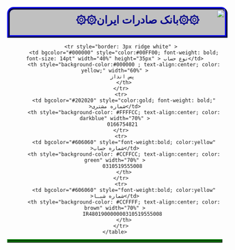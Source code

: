 <center>
<div dir="rtl" style="color: white; font-size:25px; border: 6px ridge darkblue; width:100%; height: 60px; font-family: Tahoma; background-color: silver; font-weight: bold; border-top-right-radius:15px; border-top-left-radius: 15px; border-botton-width: 1px" align="right"  width="100px"  >
<img src="https://daryaft.net/wp-content/uploads/2023/03/trace-1.svg" width="50px">
<span style="position:absolute; margin: 10px; color:darkblue">
۞۞بانک صادرات ایران۞۞
</span>
</div>

<div>
    <table style="border: 4px ridge green;margin-top: -4px"  >
     
        <tr style="border: 3px ridge white" >
          <td bgcolor="#000000" style="color:#00FF00; font-weight: bold; font-size: 14pt" width="40%" height="35px" > نوع حساب</td>
          <th style="background-color:#000000 ; text-align:center; color: yellow;" width="60%" >
         پس انداز
          </th>
        </tr>
        <tr>
          <td bgcolor="#202020" style="color:gold; font-weight: bold;" >شماره مشتری</td>
          <th style="background-color: #FFFFCC; text-align:center; color: darkblue" width="70%" >
         0166754821
        </tr>
        <tr>
          <td bgcolor="#606060" style="font-weight:bold; color:yellow"  >شماره حساب</td>
          <th style="background-color: #CCFFCC; text-align:center; color: green" width="70%" >
         0310519555008
          </th>
        </tr>
        <tr>
          <td bgcolor="#606060" style="font-weight:bold; color:yellow"  >شماره شبـا</td>
          <th style="background-color: #CCFFFF; text-align:center; color: brown" width="70%" >
         IR480190000000310519555008
          </th>
        </tr>
    </table>
   
</div>
</center>
